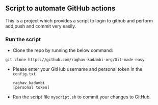 ## Script to automate GitHub actions

This is a project which provides a script to login to github and perform add,push and commit very easily.

### Run the script
- Clone the repo by running the below command:
```
git clone https://github.com/raghav-kadambi-org/Git-made-easy
```
- Please enter your GitHub username and personal token in the `config.txt`
  ```
  raghav_kadambi
  [personal token]
  ```
- Run the script file `myscript.sh` to commit your changes to GitHub.

